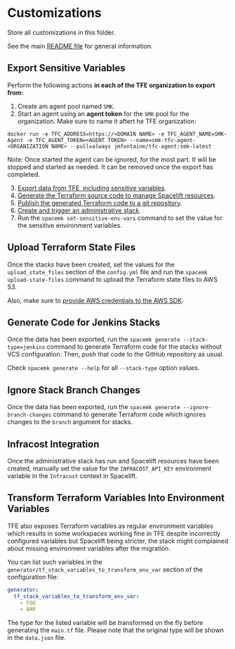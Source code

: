 # Customizations

Store all customizations in this folder.

See the main [README file](../README.md) for general information.

## Export Sensitive Variables

Perform the following actions **in each of the TFE organization to export from**:

1. Create am agent pool named `SMK`.
2. Start an agent using an **agent token** for the `SMK` pool for the organization. Make sure to name it aftert he TFE organization:

```shell
docker run -e TFC_ADDRESS=https://<DOMAIN NAME> -e TFC_AGENT_NAME=SMK-Agent -e TFC_AGENT_TOKEN=<AGENT TOKEN> --name=smk-tfc-agent-<ORGANIZATION NAME> --pull=always jmfontaine/tfc-agent:smk-latest
```

Note: Once started the agent can be ignored, for the most part. It will be stopped and started as needed. It can be removed once the export has completed.

3. [Export data from TFE, including sensitive variables](../README.md#export).
4. [Generate the Terraform source code to manage Spacelift resources](../README.md#generate).
5. [Publish the generated Terraform code to a git repository](../README.md#publish).
6. [Create and trigger an administrative stack](../README.md#deploy).
7. Run the `spacemk set-sensitive-env-vars` command to set the value for the sensitive environment variables.

## Upload Terraform State Files

Once the stacks have been created, set the values for the `upload_state_files` section of the `config.yml` file and run the `spacemk upload-state-files` command to upload the Terraform state files to AWS S3.

Also, make sure to [provide AWS credentials to the AWS SDK](https://boto3.amazonaws.com/v1/documentation/api/latest/guide/credentials.html).

## Generate Code for Jenkins Stacks

Once the data has been exported, run the `spacemk generate --stack-type=jenkins` command to generate Terraform code for the stacks without VCS configuration. Then, push that code to the GitHub repository as usual.

Check `spacemk generate --help` for all `--stack-type` option values.

## Ignore Stack Branch Changes

Once the data has been exported, run the `spacemk generate --ignore-branch-changes` command to generate Terraform code which ignores changes to the `branch` argument for stacks.

## Infracost Integration

Once the administrative stack has run and Spacelift resources have been created, manually set the value for the `INFRACOST_API_KEY` environment variable in the `Infracost` context in Spacelift.

## Transform Terraform Variables Into Environment Variables

TFE also exposes Terraform variables as regular environment variables which results in some workspaces working fine in TFE despite incorrectly configured variables but Spacelift being stricter, the stack might complained about missing environment variables after the migration.

You can list such variables in the `generator/tf_stack_variables_to_transform_env_var` section of the configuration file:

```yaml
generator:
  tf_stack_variables_to_transform_env_var:
    - FOO
    - BAR
```

The type for the listed variable will be transformed on the fly before generating the `main.tf` file. Please note that the original type will be shown in the `data.json` file.
